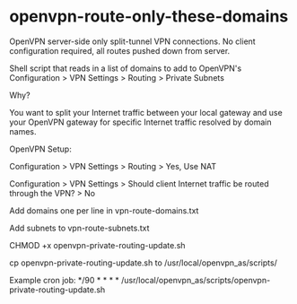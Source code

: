 # openvpn-route-only-these-domains

OpenVPN server-side only split-tunnel VPN connections. No client configuration required, all routes pushed down from server. 

Shell script that reads in a list of domains to add to OpenVPN's Configuration > VPN Settings > Routing > Private Subnets

Why? 

You want to split your Internet traffic between your local gateway and use your OpenVPN gateway for specific Internet traffic resolved by domain names.

OpenVPN Setup:

Configuration > VPN Settings > Routing > Yes, Use NAT

Configuration > VPN Settings > Should client Internet traffic be routed through the VPN? > No

Add domains one per line in vpn-route-domains.txt

Add subnets to vpn-route-subnets.txt

CHMOD +x openvpn-private-routing-update.sh

cp openvpn-private-routing-update.sh to /usr/local/openvpn_as/scripts/

Example cron job:
*/90    *       *       *       *       /usr/local/openvpn_as/scripts/openvpn-private-routing-update.sh

